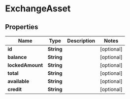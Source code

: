 

# ExchangeAsset


## Properties

| Name | Type | Description | Notes |
|------------ | ------------- | ------------- | -------------|
|**id** | **String** |  |  [optional] |
|**balance** | **String** |  |  [optional] |
|**lockedAmount** | **String** |  |  [optional] |
|**total** | **String** |  |  [optional] |
|**available** | **String** |  |  [optional] |
|**credit** | **String** |  |  [optional] |



